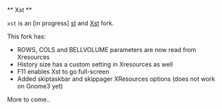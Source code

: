 ﻿** Xst **

`xst` is an [in progress] [st](http://st.suckless.org) and [Xst](https://github.com/neeasade/Xst) fork.

This fork has:
- ROWS, COLS and BELLVOLUME parameters are now read from Xresources
- History size has a custom setting in Xresources as well
- F11 enables Xst to go full-screen
- Added skiptaskbar and skippager XResources options (does not work on Gnome3 yet)

More to come..


